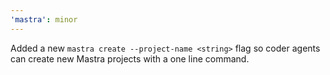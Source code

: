 ```yaml
---
'mastra': minor
---
```


Added a new `mastra create --project-name <string>` flag so coder agents can create new Mastra projects with a one line command.
